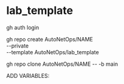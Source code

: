 # lab_template

gh auth login

gh repo create AutoNetOps/NAME \
  --private \
  --template AutoNetOps/lab_template

gh repo clone AutoNetOps/NAME -- -b main

ADD VARIABLES:
